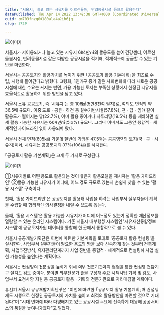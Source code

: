 ```yaml
---
title: "서울시, 놀고 있는 시유지를 어르신돌봄, 반려동물시설 등으로 활용한다"
datePublished: Thu Apr 14 2022 13:42:38 GMT+0000 (Coordinated Universal Time)
cuid: cm703fnzq00180ala4a2ih6jq
slug: 3720

---
```



![이미지](https://cdn.hashnode.com/res/hashnode/image/upload/v1739254852650/d0baee58-ddb3-4670-a4b4-94ae86bd2906.jpeg)

서울시가 저이용되거나 놀고 있는 시유지 684만㎡의 활용도를 높여 건강센터, 어르신 돌봄시설, 반려동물시설 같은 다양한 공공시설을 적기에, 적재적소에 공급할 수 있는 기반을 마련한다.

서울시는 공공토지의 활용가치를 높이기 위한 ｢공공토지 활용 기본계획｣을 최초로 수립, 시행에 들어간다고 밝혔다. 고령화, 1인가구 증가 같은 사회변화에 따라 새로운 공공시설에 대한 수요는 커지는 반면, 가용 가능한 토지는 부족한 상황에서 한정된 시유지를 효율적으로 활용하기 위한 방안을 담고 있다.

서울시 소유 공공토지, 즉 '시유지'는 총 106㎢(5만8천여 필지)로, 여의도 면적의 약 36.5배 규모다. 이중 도로ㆍ공원ㆍ하천 등 필수기반시설(57.8%), 전ㆍ답ㆍ임야 같이 활용도가 떨어지는 땅(22.7%), 이미 활용 중이거나 자투리땅(19.5%) 등을 제외하면 실제 활용 가능한 시유지는 684만㎡(5.6%) 규모다. 그러나 이마저도 그동안 종합적ㆍ체계적인 가이드라인 없이 사용되어 왔다.

서울시 전체 면적(605㎢) 가운데 절반에 가까운 47.5%는 공공영역의 토지(국ㆍ구ㆍ시유지)이며, 시유지는 공공토지의 37%(106㎢)를 차지한다.

｢공공토지 활용 기본계획｣은 크게 두 가지로 구성된다.

![이미지](https://cdn.hashnode.com/res/hashnode/image/upload/v1739254854689/c4d16ced-ad65-4e63-a4ec-7d5e081a3121.png)

①시유지별로 어떤 용도로 활용되는 것이 좋은지 활용모델을 제시하는 '활용 가이드라인' ②활용 가능한 시유지가 어디에, 어느 정도 규모로 있는지 손쉽게 찾을 수 있는 '활용 시스템' 구축이다.

첫째, '활용 가이드라인'은 공공토지를 활용해 사업을 하려는 사업부서 실무자들이 계획을 수립할 때 합리적인 의사결정을 내릴 수 있도록 돕는다.

둘째, '활용 시스템'은 활용 가능한 시유지가 어디에 어느정도 있는지 정확한 재산정보를 열람할 수 있는 온라인 시스템이다. 기존 서울시 내부행정 시스템인 '시유재산종합정보시스템'에 공공토지자원 데이터를 통합해 한 곳에서 통합적으로 볼 수 있다.

서울시 공공개발기획단은 이번에 마련한 기본계획을 토대로 '공공토지 활용 컨설팅'을 실시한다. 사업부서 실무자들이 필요한 용도의 땅을 보다 신속하게 찾는 것부터 건축계획, 사업추진방식, 유지관리단계까지 사업 전반을 종합적ㆍ체계적으로 컨설팅해 사업 실현 가능성을 높인다는 계획이다.

서울시는 컨설팅의 전문성을 높이기 위해 외부 전문기관과의 협업을 통한 컨설팅 전담기구 설치도 검토 중이다. 분야별 외부전문가 풀을 구성해 주요 시책사업 기획 및 검토, 사업부서 요청사항 지원 등 공공토지 활용ㆍ기획의 전문기관으로 자리매김할 계획이다.

홍선기 서울시 공공개발기획단장은 "이번에 마련한 ｢공공토지 활용 기본계획｣과 컨설팅 제도 시행으로 한정된 공공토지의 가치를 높이고 최적의 활용방안을 마련할 것으로 기대된다"며 "시대 변화에 따라 다양해지고 있는 공공시설 수요에 신속하게 대응해 공공서비스의 품질을 높여나가겠다"고 말했다.